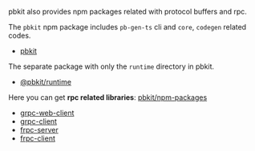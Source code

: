 pbkit also provides npm packages related with protocol buffers and rpc.

The `pbkit` npm package includes `pb-gen-ts` cli and `core`, `codegen` related
codes.

- [pbkit](https://www.npmjs.com/package/pbkit)

The separate package with only the `runtime` directory in pbkit.

- [@pbkit/runtime](https://www.npmjs.com/package/@pbkit/runtime)

Here you can get **rpc related libraries**:
[pbkit/npm-packages](https://github.com/pbkit/npm-packages)

- [grpc-web-client](https://www.npmjs.com/package/@pbkit/grpc-web-client)
- [grpc-client](https://www.npmjs.com/package/@pbkit/grpc-client)
- [frpc-server](https://www.npmjs.com/package/@pbkit/frpc-server)
- [frpc-client](https://www.npmjs.com/package/@pbkit/frpc-client)
